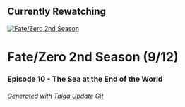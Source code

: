 ﻿
## Currently Rewatching

[![Fate/Zero 2nd Season](https://s4.anilist.co/file/anilistcdn/media/anime/cover/medium/nx11741-Twb6iJx77FFV.jpg)](https://anilist.co/anime/11741)

# Fate/Zero 2nd Season (9/12)

### Episode 10 - The Sea at the End of the World

###### *Generated with [Taiga Update Git](https://github.com/nike4613/taiga-update-git)*